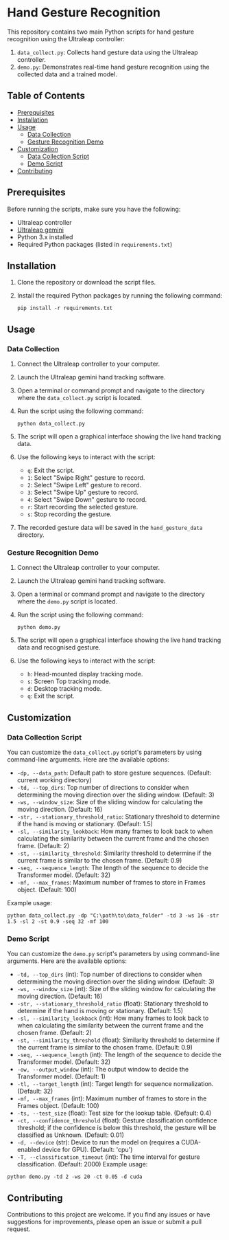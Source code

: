 # Hand Gesture Recognition

This repository contains two main Python scripts for hand gesture recognition using the Ultraleap controller:

1. `data_collect.py`: Collects hand gesture data using the Ultraleap controller.
2. `demo.py`: Demonstrates real-time hand gesture recognition using the collected data and a trained model.

## Table of Contents

- [Prerequisites](#prerequisites)
- [Installation](#installation)
- [Usage](#usage)
  - [Data Collection](#data-collection)
  - [Gesture Recognition Demo](#gesture-recognition-demo)
- [Customization](#customization)
  - [Data Collection Script](#data-collection-script)
  - [Demo Script](#demo-script)
- [Contributing](#contributing)

## Prerequisites

Before running the scripts, make sure you have the following:

- Ultraleap controller
- [Ultraleap gemini](https://leap2.ultraleap.com/downloads/)
- Python 3.x installed
- Required Python packages (listed in `requirements.txt`)

## Installation

1. Clone the repository or download the script files.
2. Install the required Python packages by running the following command:

   ```
   pip install -r requirements.txt
   ```

## Usage

### Data Collection

1. Connect the Ultraleap controller to your computer.
2. Launch the Ultraleap gemini hand tracking software.
3. Open a terminal or command prompt and navigate to the directory where the `data_collect.py` script is located.
4. Run the script using the following command:

   ```
   python data_collect.py
   ```

5. The script will open a graphical interface showing the live hand tracking data.
6. Use the following keys to interact with the script:
   - `q`: Exit the script.
   - `1`: Select "Swipe Right" gesture to record.
   - `2`: Select "Swipe Left" gesture to record.
   - `3`: Select "Swipe Up" gesture to record.
   - `4`: Select "Swipe Down" gesture to record.
   - `r`: Start recording the selected gesture.
   - `s`: Stop recording the gesture.
7. The recorded gesture data will be saved in the `hand_gesture_data` directory.

### Gesture Recognition Demo

1. Connect the Ultraleap controller to your computer.
2. Launch the Ultraleap gemini hand tracking software.
3. Open a terminal or command prompt and navigate to the directory where the `demo.py` script is located.
4. Run the script using the following command:

   ```
   python demo.py
   ```

5. The script will open a graphical interface showing the live hand tracking data and recognised gesture.
6. Use the following keys to interact with the script:
   - `h`: Head-mounted display tracking mode.
   - `s`: Screen Top tracking mode.
   - `d`: Desktop tracking mode.
   - `q`: Exit the script.

## Customization

### Data Collection Script

You can customize the `data_collect.py` script's parameters by using command-line arguments. Here are the available options:

- `-dp, --data_path`: Default path to store gesture sequences. (Default: current working directory)
- `-td, --top_dirs`: Top number of directions to consider when determining the moving direction over the sliding window. (Default: 3)
- `-ws, --window_size`: Size of the sliding window for calculating the moving direction. (Default: 16)
- `-str, --stationary_threshold_ratio`: Stationary threshold to determine if the hand is moving or stationary. (Default: 1.5)
- `-sl, --similarity_lookback`: How many frames to look back to when calculating the similarity between the current frame and the chosen frame. (Default: 2)
- `-st, --similarity_threshold`: Similarity threshold to determine if the current frame is similar to the chosen frame. (Default: 0.9)
- `-seq, --sequence_length`: The length of the sequence to decide the Transformer model. (Default: 32)
- `-mf, --max_frames`: Maximum number of frames to store in Frames object. (Default: 100)

Example usage:

```
python data_collect.py -dp "C:\path\to\data_folder" -td 3 -ws 16 -str 1.5 -sl 2 -st 0.9 -seq 32 -mf 100
```

### Demo Script

You can customize the `demo.py` script's parameters by using command-line arguments. Here are the available options:

- `-td, --top_dirs` (int): Top number of directions to consider when determining the moving direction over the sliding window. (Default: 3)
- `-ws, --window_size` (int): Size of the sliding window for calculating the moving direction. (Default: 16)
- `-str, --stationary_threshold_ratio` (float): Stationary threshold to determine if the hand is moving or stationary. (Default: 1.5)
- `-sl, --similarity_lookback` (int): How many frames to look back to when calculating the similarity between the current frame and the chosen frame. (Default: 2)
- `-st, --similarity_threshold` (float): Similarity threshold to determine if the current frame is similar to the chosen frame. (Default: 0.9)
- `-seq, --sequence_length` (int): The length of the sequence to decide the Transformer model. (Default: 32)
- `-ow, --output_window` (int): The output window to decide the Transformer model. (Default: 1)
- `-tl, --target_length` (int): Target length for sequence normalization. (Default: 32)
- `-mf, --max_frames` (int): Maximum number of frames to store in the Frames object. (Default: 100)
- `-ts, --test_size` (float): Test size for the lookup table. (Default: 0.4)
- `-ct, --confidence_threshold` (float): Gesture classification confidence threshold; if the confidence is below this threshold, the gesture will be classified as Unknown. (Default: 0.01)
- `-d, --device` (str): Device to run the model on (requires a CUDA-enabled device for GPU). (Default: 'cpu')
- `-T, --classification_timeout` (int): The time interval for gesture classification. (Default: 2000)
Example usage:

```
python demo.py -td 2 -ws 20 -ct 0.05 -d cuda
```

## Contributing

Contributions to this project are welcome. If you find any issues or have suggestions for improvements, please open an issue or submit a pull request.
